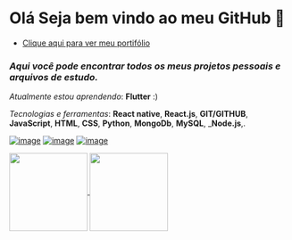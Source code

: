# Olá Seja bem vindo ao meu GitHub :wave:
- [Clique aqui para ver meu portifólio](https://alamovinicius.github.io/alamo-dev/)

### *Aqui você pode encontrar todos os meus projetos pessoais e arquivos de estudo.*

*Atualmente estou aprendendo*: __Flutter__ :)

*Tecnologias e ferramentas*: __React native__, __React.js__, __GIT/GITHUB__, __JavaScript__, __HTML__, __CSS__, __Python__, __MongoDb__, __MySQL__, ___Node.js__,.

[![image](https://img.shields.io/badge/LinkedIn-0077B5?style=for-the-badge&logo=linkedin&logoColor=white)](https://www.linkedin.com/in/alamovinicius)
[![image](https://img.shields.io/badge/Instagram-E4405F?style=for-the-badge&logo=instagram&logoColor=white)](https://www.instagram.com/alamovsouza/)
[![image](https://img.shields.io/badge/replit-667881?style=for-the-badge&logo=replit&logoColor=white)](https://replit.com/@AlamoVinicius)


<a href="https://github.com/AlamoVinicius">
  <img align="center" height="140px" src="https://github-readme-stats.vercel.app/api?username=AlamoVinicius&show_icons=true&theme=highcontrast" />
</a>
<a href="https://github.com/AlamoVinicius">
  <img align="center" height="140px" src="https://github-readme-stats.vercel.app/api/top-langs/?username=AlamoVinicius&layout=compact&theme=highcontrast" />
</a>
